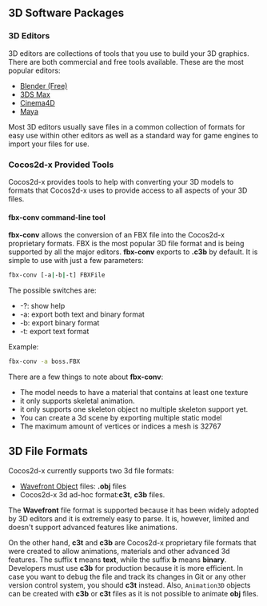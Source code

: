 ## 3D Software Packages

### 3D Editors
3D editors are collections of tools that you use to build your 3D graphics. There
are both commercial and free tools available. These are the most popular editors:

* [Blender (Free)](http://www.blender.org/)
* [3DS Max](http://www.autodesk.com/products/3ds-max/overview)
* [Cinema4D](http://www.maxon.net/products/)
* [Maya](http://www.autodesk.com/products/maya/overview)

Most 3D editors usually save files in a common collection of formats for easy
use within other editors as well as a standard way for game engines to import
your files for use.

### Cocos2d-x Provided Tools
Cocos2d-x provides tools to help with converting your 3D models to formats that
Cocos2d-x uses to provide access to all aspects of your 3D files.

#### fbx-conv command-line tool
__fbx-conv__ allows the conversion of an FBX file into the Cocos2d-x proprietary
formats. FBX is the most popular 3D file format and is being supported by all
the major editors. __fbx-conv__ exports to __.c3b__ by default. It is simple to use
with just a few parameters:

```sh
fbx-conv [-a|-b|-t] FBXFile
```

The possible switches are:

* -?: show help
* -a: export both text and binary format
* -b: export binary format
* -t: export text format

Example:

```sh
fbx-conv -a boss.FBX
```

There are a few things to note about __fbx-conv__:
* The model needs to have a material that contains at least one texture
* it only supports skeletal animation.
* it only supports one skeleton object no multiple skeleton support yet.
* You can create a 3d scene by exporting multiple static model
* The maximum amount of vertices or indices a mesh is 32767

## 3D File Formats
Cocos2d-x currently supports two 3d file formats:

* [Wavefront Object](http://en.wikipedia.org/wiki/Wavefront_.obj_file) files:
__.obj__ files
* Cocos2d-x 3d ad-hoc format:__c3t__, __c3b__ files.

The __Wavefront__ file format is supported because it has been widely adopted by
3D editors and it is extremely easy to parse. It is, however, limited and
doesn't support advanced features like animations.

On the other hand, __c3t__ and __c3b__ are Cocos2d-x proprietary file formats that
were created to allow animations, materials and other advanced 3d features.
The suffix __t__ means __text__, while the suffix __b__ means __binary__. Developers
must use __c3b__ for production because it is more efficient. In case you want to
debug the file and track its changes in Git or any other version control system,
you should __c3t__ instead. Also, `Animation3D` objects can be created with __c3b__
or __c3t__ files as it is not possible to animate __obj__ files.
